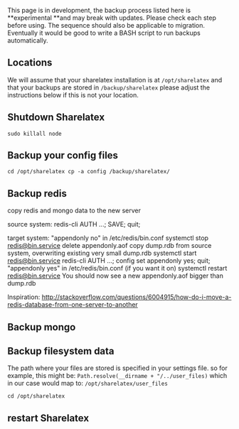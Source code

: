 This page is in development, the backup process listed here is **experimental **and may break with updates.
Please check each step before using.
The sequence should also be applicable to migration.
Eventually it would be good to write a BASH script to run backups automatically.

## Locations
We will assume that your sharelatex installation is at `/opt/sharelatex`
and that your backups are stored in `/backup/sharelatex`
please adjust the instructions below if this is not your location.

## Shutdown Sharelatex
`sudo killall node`

## Backup your config files
`cd /opt/sharelatex
cp -a config /backup/sharelatex/
`

## Backup redis
 copy redis and mongo data to the new server

source system:
redis-cli AUTH ...; SAVE; quit;

target system:
"appendonly no" in /etc/redis/bin.conf
systemctl stop redis@bin.service
delete appendonly.aof
copy dump.rdb from source system, overwriting existing very small dump.rdb
systemctl start redis@bin.service
redis-cli AUTH ...; config set appendonly yes; quit;
"appendonly yes" in /etc/redis/bin.conf (if you want it on)
systemctl restart redis@bin.service
You should now see a new appendonly.aof bigger than dump.rdb

Inspiration:
http://stackoverflow.com/questions/6004915/how-do-i-move-a-redis-database-from-one-server-to-another

## Backup mongo


## Backup filesystem data 
The path where your files are stored is specified in your settings file.
so for example, this might be: `Path.resolve(__dirname + "/../user_files)`
which in our case would map to: `/opt/sharelatex/user_files`

`cd /opt/sharelatex
`

## restart Sharelatex
